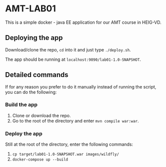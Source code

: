 # AMT-LAB01
This is a simple docker - java EE application for our AMT course in HEIG-VD.

## Deploying the app
Download/clone the repo, `cd` into it and just type `./deploy.sh`.

The app should be running at `localhost:9090/lab01-1.0-SNAPSHOT`.

## Detailed commands

If for any reason you prefer to do it manually instead of running the script, you can do the following:

### Build the app
1. Clone or download the repo.
2. Go to the root of the directory and enter `mvn compile war:war`.

### Deploy the app
Still at the root of the directory, enter the following commands:

1. `cp target/lab01-1.0-SNAPSHOT.war images/wildfly/`
2. `docker-compose up --build`
